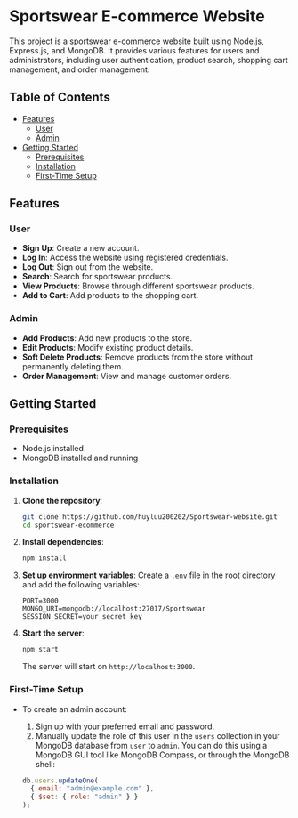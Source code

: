 # Sportswear E-commerce Website

This project is a sportswear e-commerce website built using Node.js, Express.js, and MongoDB. It provides various features for users and administrators, including user authentication, product search, shopping cart management, and order management.

## Table of Contents

- [Features](#features)
  - [User](#user)
  - [Admin](#admin)
- [Getting Started](#getting-started)
  - [Prerequisites](#prerequisites)
  - [Installation](#installation)
  - [First-Time Setup](#first-time-setup)

## Features

### User
- **Sign Up**: Create a new account.
- **Log In**: Access the website using registered credentials.
- **Log Out**: Sign out from the website.
- **Search**: Search for sportswear products.
- **View Products**: Browse through different sportswear products.
- **Add to Cart**: Add products to the shopping cart.

### Admin
- **Add Products**: Add new products to the store.
- **Edit Products**: Modify existing product details.
- **Soft Delete Products**: Remove products from the store without permanently deleting them.
- **Order Management**: View and manage customer orders.

## Getting Started

### Prerequisites

- Node.js installed
- MongoDB installed and running

### Installation

1. **Clone the repository**:
    ```sh
    git clone https://github.com/huyluu200202/Sportswear-website.git
    cd sportswear-ecommerce
    ```

2. **Install dependencies**:
    ```sh
    npm install
    ```

3. **Set up environment variables**:
    Create a `.env` file in the root directory and add the following variables:
    ```
    PORT=3000
    MONGO_URI=mongodb://localhost:27017/Sportswear
    SESSION_SECRET=your_secret_key
    ```

4. **Start the server**:
    ```sh
    npm start
    ```

    The server will start on `http://localhost:3000`.

### First-Time Setup

- To create an admin account:
  1. Sign up with your preferred email and password.
  2. Manually update the role of this user in the `users` collection in your MongoDB database from `user` to `admin`. You can do this using a MongoDB GUI tool like MongoDB Compass, or through the MongoDB shell:

    ```js
    db.users.updateOne(
      { email: "admin@example.com" },
      { $set: { role: "admin" } }
    );
    ```
